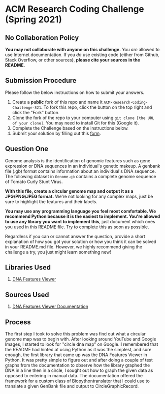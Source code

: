 # ACM Research Coding Challenge (Spring 2021)

## No Collaboration Policy

**You may not collaborate with anyone on this challenge.** You _are_ allowed to use Internet documentation. If you _do_ use existing code (either from Github, Stack Overflow, or other sources), **please cite your sources in the README**.

## Submission Procedure

Please follow the below instructions on how to submit your answers.

1. Create a **public** fork of this repo and name it `ACM-Research-Coding-Challenge-S21`. To fork this repo, click the button on the top right and click the "Fork" button.
2. Clone the fork of the repo to your computer using `git clone [the URL of your clone]`. You may need to install Git for this (Google it).
3. Complete the Challenge based on the instructions below.
4. Submit your solution by filling out this [form](https://acmutd.typeform.com/to/uqAJNXUe).

## Question One

Genome analysis is the identification of genomic features such as gene expression or DNA sequences in an individual's genetic makeup. A genbank file (.gb) format contains information about an individual's DNA sequence. The following dataset in `Genome.gb` contains a complete genome sequence of Tomato Curly Stunt Virus. 

**With this file, create a circular genome map and output it as a JPG/PNG/JPEG format.** We're not looking for any complex maps, just be sure to highlight the features and their labels.

**You may use any programming language you feel most comfortable. We recommend Python because it is the easiest to implement. You're allowed to use any library you want to implement this**, just document which ones you used in this README file. Try to complete this as soon as possible.

Regardless if you can or cannot answer the question, provide a short explanation of how you got your solution or how you think it can be solved in your README.md file. However, we highly recommend giving the challenge a try, you just might learn something new!

## Libraries Used
1. [DNA Features Viewer](https://github.com/Edinburgh-Genome-Foundry/DnaFeaturesViewer)

## Sources Used
1. [DNA Features Viewer Documentation](https://edinburgh-genome-foundry.github.io/DnaFeaturesViewer/)

## Process
The first step I took to solve this problem was find out what a circular genome map was to begin with. After looking around YouTube and Google Images, I started
to look for "circle dna map" on Google. I remembered that the README had hinted at using Python as it was the simplest, and sure enough, the first library that came up was the DNA Features Viewer in Python. It was pretty simple to figure out and after doing a couple of test graphs from the documentation to observe how
the library graphed the DNA in a line then in a circle, I sought out how to graph the given data as opposed to entering in manual data. The documentation offered the framework for a custom class of Biopythontranslator that I could use to translate a given GenBank file and output to CircleGraphicRecord. 
